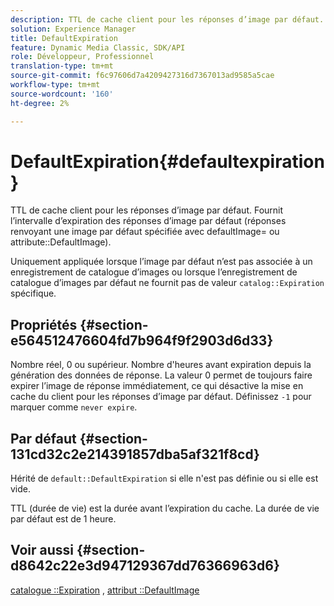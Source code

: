 ```yaml
---
description: TTL de cache client pour les réponses d’image par défaut. Fournit l’intervalle d’expiration des réponses d’image par défaut (réponses renvoyant une image par défaut spécifiée avec defaultImage= ou attribut DefaultImage).
solution: Experience Manager
title: DefaultExpiration
feature: Dynamic Media Classic, SDK/API
role: Développeur, Professionnel
translation-type: tm+mt
source-git-commit: f6c97606d7a4209427316d7367013ad9585a5cae
workflow-type: tm+mt
source-wordcount: '160'
ht-degree: 2%

---
```



# DefaultExpiration{#defaultexpiration}

TTL de cache client pour les réponses d’image par défaut. Fournit l’intervalle d’expiration des réponses d’image par défaut (réponses renvoyant une image par défaut spécifiée avec defaultImage= ou attribute::DefaultImage).

Uniquement appliquée lorsque l’image par défaut n’est pas associée à un enregistrement de catalogue d’images ou lorsque l’enregistrement de catalogue d’images par défaut ne fournit pas de valeur `catalog::Expiration` spécifique.

## Propriétés {#section-e564512476604fd7b964f9f2903d6d33}

Nombre réel, 0 ou supérieur. Nombre d&#39;heures avant expiration depuis la génération des données de réponse. La valeur 0 permet de toujours faire expirer l’image de réponse immédiatement, ce qui désactive la mise en cache du client pour les réponses d’image par défaut. Définissez `-1` pour marquer comme `never expire`.

## Par défaut {#section-131cd32c2e214391857dba5af321f8cd}

Hérité de `default::DefaultExpiration` si elle n&#39;est pas définie ou si elle est vide.

TTL (durée de vie) est la durée avant l’expiration du cache. La durée de vie par défaut est de 1 heure.

## Voir aussi {#section-d8642c22e3d947129367dd76366963d6}

[catalogue ::Expiration](../../../../../is-api/image-catalog/image-serving-api-ref/c-image-catalog-reference/c-image-svg-data-reference/c-svg-data-reference/r-expiration-svg.md#reference-a7afd668ecbb4d2da65d86259aa6a28a) ,  [attribut ::DefaultImage](../../../../../is-api/image-catalog/image-serving-api-ref/c-image-catalog-reference/c-attributes-reference/r-is-cat-defaultimage.md#reference-8e9900e129f54ed68462a3c2fc3bc433)
